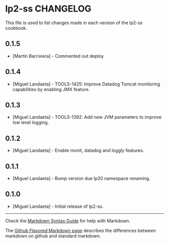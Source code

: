 lp2-ss CHANGELOG
================

This file is used to list changes made in each version of the lp2-ss cookbook.

0.1.5
-----
- [Martin Barriviera] - Commented out deploy

0.1.4
-----
- [Miguel Landaeta] - TOOLS-1425: Improve Datadog Tomcat monitoring capabilities by enabling JMX feature.

0.1.3
-----
- [Miguel Landaeta] - TOOLS-1392: Add new JVM parameters to improve low level logging.

0.1.2
-----
- [Miguel Landaeta] - Enable monit, datadog and loggly features.

0.1.1
-----
- [Miguel Landaeta] - Bump version due lp20 namespace renaming.

0.1.0
-----
- [Miguel Landaeta] - Initial release of lp2-ss.

- - -
Check the [Markdown Syntax Guide](http://daringfireball.net/projects/markdown/syntax) for help with Markdown.

The [Github Flavored Markdown page](http://github.github.com/github-flavored-markdown/) describes the differences between markdown on github and standard markdown.
